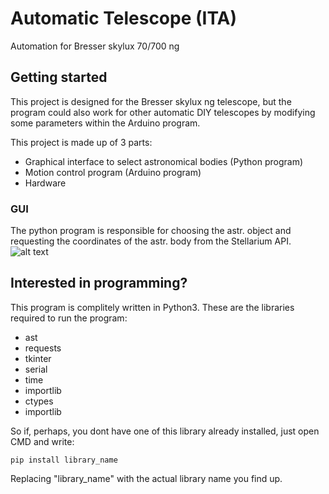 # Automatic Telescope (ITA)
Automation for Bresser skylux 70/700 ng

## Getting started
This project is designed for the Bresser skylux ng telescope, but the program could also work for other automatic DIY telescopes by modifying some parameters within the Arduino program.

This project is made up of 3 parts:
* Graphical interface to select astronomical bodies (Python program)
* Motion control program (Arduino program)
* Hardware

### GUI
The python program is responsible for choosing the astr. object and requesting the coordinates of the astr. body from the Stellarium API.
![alt text]([http://url/to/img.png](https://i.pinimg.com/originals/3b/75/b5/3b75b5472da2fc3f2874f65328137b3f.png))

## Interested in programming?
This program is complitely written in Python3.
These are the libraries required to run the program:

* ast
* requests
* tkinter
* serial
* time
* importlib
* ctypes
* importlib

So if, perhaps, you dont have one of this library already installed, just open CMD and write:
```
pip install library_name
```
Replacing "library_name" with the actual library name you find up.
